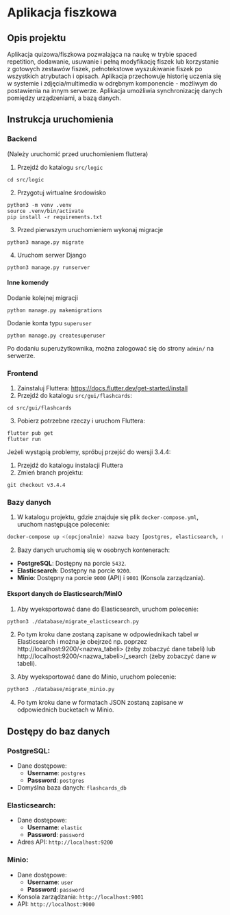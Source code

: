 # Aplikacja fiszkowa
## Opis projektu
Aplikacja quizowa/fiszkowa pozwalająca na naukę w trybie spaced repetition, dodawanie, usuwanie i pełną modyfikację fiszek lub korzystanie z gotowych zestawów fiszek, pełnotekstowe wyszukiwanie fiszek po wszystkich atrybutach i opisach. Aplikacja przechowuje historię uczenia się w systemie i zdjęcia/multimedia w odrębnym komponencie - możliwym do postawienia na innym serwerze. Aplikacja umożliwia synchronizację danych pomiędzy urządzeniami, a bazą danych.

## Instrukcja uruchomienia
### Backend
(Należy uruchomić przed uruchomieniem fluttera)
1. Przejdź do katalogu `src/logic`
```
cd src/logic
```
2. Przygotuj wirtualne środowisko
```
python3 -m venv .venv
source .venv/bin/activate
pip install -r requirements.txt
```

3. Przed pierwszym uruchomieniem wykonaj migracje
```
python3 manage.py migrate
```

4. Uruchom serwer Django
```
python3 manage.py runserver
```

#### Inne komendy
Dodanie kolejnej migracji
```
python manage.py makemigrations
```

Dodanie konta typu `superuser`
```
python manage.py createsuperuser
```
Po dodaniu superużytkownika, można zalogować się do strony `admin/` na serwerze.


### Frontend
1. Zainstaluj Fluttera: https://docs.flutter.dev/get-started/install
2. Przejdź do katalogu `src/gui/flashcards`:
```
cd src/gui/flashcards
```
3. Pobierz potrzebne rzeczy i uruchom Fluttera:
```
flutter pub get
flutter run
```

Jeżeli wystąpią problemy, spróbuj przejść do wersji 3.4.4:
1. Przejdź do katalogu instalacji Fluttera
2. Zmień branch projektu:
```
git checkout v3.4.4
```

### Bazy danych
1. W katalogu projektu, gdzie znajduje się plik `docker-compose.yml`, uruchom następujące polecenie:
  ```bash
  docker-compose up <(opcjonalnie) nazwa bazy [postgres, elasticsearch, minio]>
  ```
2. Bazy danych uruchomią się w osobnych kontenerach:
  - **PostgreSQL**: Dostępny na porcie `5432`.
  - **Elasticsearch**: Dostępny na porcie `9200`.
  - **Minio**: Dostępny na porcie `9000` (API) i `9001` (Konsola zarządzania).

#### Eksport danych do Elasticsearch/MinIO
1. Aby wyeksportować dane do Elasticsearch, uruchom polecenie:
  ```bash
  python3 ./database/migrate_elasticsearch.py
  ```
2. Po tym kroku dane zostaną zapisane w odpowiednikach tabel w Elasticsearch i można je obejrzeć np. poprzez http://localhost:9200/<nazwa_tabeli> (żeby zobaczyć dane tabeli) lub http://localhost:9200/<nazwa_tabeli>/_search (żeby zobaczyć dane *w* tabeli).

3. Aby wyeksportować dane do Minio, uruchom polecenie:
  ```bash
  python3 ./database/migrate_minio.py
  ```
4. Po tym kroku dane w formatach JSON zostaną zapisane w odpowiednich bucketach w Minio.

## Dostępy do baz danych
### PostgreSQL:
- Dane dostępowe:
  - **Username**: `postgres`
  - **Password**: `postgres`
- Domyślna baza danych: `flashcards_db`

### Elasticsearch:
- Dane dostępowe:
  - **Username**: `elastic`
  - **Password**: `password`
- Adres API: `http://localhost:9200`

### Minio:
- Dane dostępowe:
  - **Username**: `user`
  - **Password**: `password`
- Konsola zarządzania: `http://localhost:9001`
- API: `http://localhost:9000`
